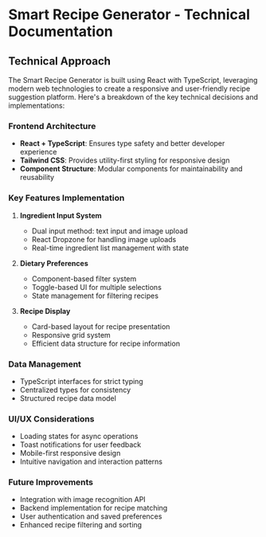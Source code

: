 # Smart Recipe Generator - Technical Documentation

## Technical Approach

The Smart Recipe Generator is built using React with TypeScript, leveraging modern web technologies to create a responsive and user-friendly recipe suggestion platform. Here's a breakdown of the key technical decisions and implementations:

### Frontend Architecture
- **React + TypeScript**: Ensures type safety and better developer experience
- **Tailwind CSS**: Provides utility-first styling for responsive design
- **Component Structure**: Modular components for maintainability and reusability

### Key Features Implementation

1. **Ingredient Input System**
   - Dual input method: text input and image upload
   - React Dropzone for handling image uploads
   - Real-time ingredient list management with state

2. **Dietary Preferences**
   - Component-based filter system
   - Toggle-based UI for multiple selections
   - State management for filtering recipes

3. **Recipe Display**
   - Card-based layout for recipe presentation
   - Responsive grid system
   - Efficient data structure for recipe information

### Data Management
- TypeScript interfaces for strict typing
- Centralized types for consistency
- Structured recipe data model

### UI/UX Considerations
- Loading states for async operations
- Toast notifications for user feedback
- Mobile-first responsive design
- Intuitive navigation and interaction patterns

### Future Improvements
- Integration with image recognition API
- Backend implementation for recipe matching
- User authentication and saved preferences
- Enhanced recipe filtering and sorting
